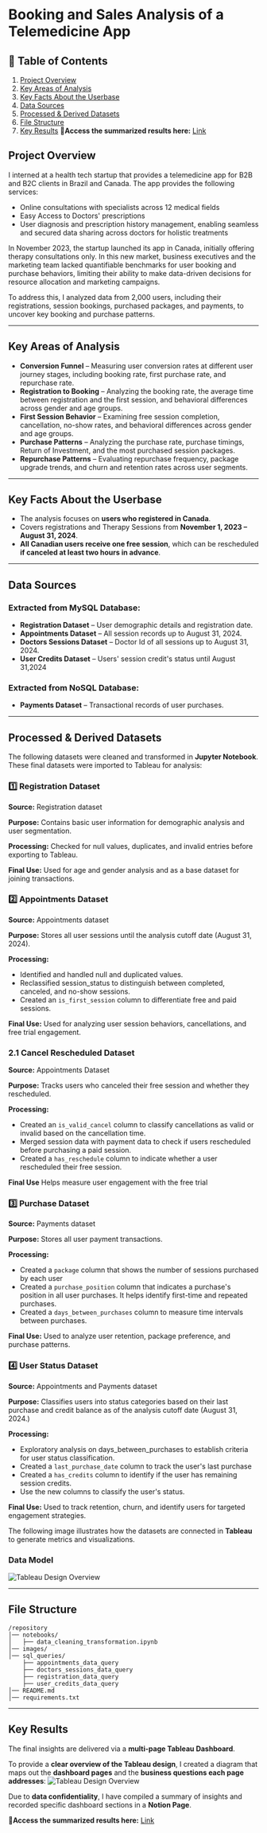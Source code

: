 # Booking and Sales Analysis of a Telemedicine App 

## 📌 Table of Contents

1. [Project Overview](#project-overview)  
2. [Key Areas of Analysis](#key-areas-of-analysis)  
3. [Key Facts About the Userbase](#key-facts-about-the-userbase)  
4. [Data Sources](#data-sources)  
5. [Processed & Derived Datasets](#processed--derived-datasets)  
6. [File Structure](#file-structure)  
7. [Key Results](#key-results)
   🔗**Access the summarized results here:** [Link](https://cooing-parsley-1bb.notion.site/Tableau-Dashboard-Key-Results-191ecbc620b480378371f0f9fcd0f766?pvs=4)  


## Project Overview
I interned at a health tech startup that provides a telemedicine app for B2B and B2C clients in Brazil and Canada. The app provides the following services:

- Online consultations with specialists across 12 medical fields
- Easy Access to Doctors' prescriptions
- User diagnosis and prescription history management, enabling seamless and secured data sharing across doctors for holistic treatments

In November 2023, the startup launched its app in Canada, initially offering therapy consultations only. In this new market, business executives and the marketing team lacked quantifiable benchmarks for user booking and purchase behaviors, limiting their ability to make data-driven decisions for resource allocation and marketing campaigns.

To address this, I analyzed data from 2,000 users, including their registrations, session bookings, purchased packages, and payments, to uncover key booking and purchase patterns.

---

## Key Areas of Analysis

- **Conversion Funnel** – Measuring user conversion rates at different user journey stages, including booking rate, first purchase rate, and repurchase rate.  
- **Registration to Booking** – Analyzing the booking rate, the average time between registration and the first session, and behavioral differences across gender and age groups.  
- **First Session Behavior** – Examining free session completion, cancellation, no-show rates, and behavioral differences across gender and age groups.
- **Purchase Patterns** – Analyzing the purchase rate, purchase timings, Return of Investment, and the most purchased session packages. 
- **Repurchase Patterns** – Evaluating repurchase frequency, package upgrade trends, and churn and retention rates across user segments.  

---

## Key Facts About the Userbase

- The analysis focuses on **users who registered in Canada**.  
- Covers registrations and Therapy Sessions from **November 1, 2023 – August 31, 2024**.  
- **All Canadian users receive one free session**, which can be rescheduled **if canceled at least two hours in advance**.  

---

## Data Sources

### Extracted from MySQL Database:
- **Registration Dataset** – User demographic details and registration date.  
- **Appointments Dataset** – All session records up to August 31, 2024.  
- **Doctors Sessions Dataset** – Doctor Id of all sessions up to August 31, 2024.
- **User Credits Dataset** – Users' session credit's status until August 31,2024

### Extracted from NoSQL Database:
- **Payments Dataset** – Transactional records of user purchases.  

---

## Processed & Derived Datasets

The following datasets were cleaned and transformed in **Jupyter Notebook**. These final datasets were imported to Tableau for analysis:

### 1️⃣ Registration Dataset

**Source:** Registration dataset

**Purpose:** Contains basic user information for demographic analysis and user segmentation.

**Processing:** Checked for null values, duplicates, and invalid entries before exporting to Tableau.

**Final Use:** Used for age and gender analysis and as a base dataset for joining transactions.

### 2️⃣ Appointments Dataset

**Source:** Appointments dataset

**Purpose:** Stores all user sessions until the analysis cutoff date (August 31, 2024).

**Processing:**
   - Identified and handled null and duplicated values.
   - Reclassified session_status to distinguish between completed, canceled, and no-show sessions.
   - Created an `is_first_session` column to differentiate free and paid sessions.

**Final Use:** Used for analyzing user session behaviors, cancellations, and free trial engagement.

### 2.1 Cancel Rescheduled Dataset 

**Source:**  Appointments Dataset

**Purpose:** Tracks users who canceled their free session and whether they rescheduled.

**Processing:**
   - Created an `is_valid_cancel` column to classify cancellations as valid or invalid based on the cancellation time.
   - Merged session data with payment data to check if users rescheduled before purchasing a paid session.
   - Created a `has_reschedule` column to indicate whether a user rescheduled their free session.

**Final Use**  Helps measure user engagement with the free trial

### 3️⃣ Purchase Dataset 
**Source:** Payments dataset

**Purpose:**  Stores all user payment transactions.

**Processing:** 
- Created a `package` column that shows the number of sessions purchased by each user
- Created a `purchase_position` column that indicates a purchase's position in all user purchases. It helps identify first-time and repeated purchases.
- Created a `days_between_purchases` column to measure time intervals between purchases.

**Final Use:** Used to analyze user retention, package preference, and purchase patterns.

### 4️⃣ User Status Dataset

**Source:** Appointments and Payments dataset

**Purpose:** Classifies users into status categories based on their last purchase and credit balance as of the analysis cutoff date (August 31, 2024.)

**Processing:**
- Exploratory analysis on days_between_purchases to establish criteria for user status classification.
- Created a `last_purchase_date` column to  track the user's last purchase
- Created a `has_credits` column to identify if the user has remaining session credits.
- Use the new columns to classify the  user's status.

**Final Use:** Used to track retention, churn, and identify users for targeted engagement strategies.


The following image illustrates how the datasets are connected in **Tableau** to generate metrics and visualizations.  

### Data Model 
![Tableau Design Overview](images\data-model.png)


---

## File Structure
```
/repository
│── notebooks/
│   ├── data_cleaning_transformation.ipynb 
│── images/
│── sql_queries/
    ├── appointments_data_query
    ├── doctors_sessions_data_query
    ├── registration_data_query
    ├── user_credits_data_query
│── README.md
│── requirements.txt   
```

---

## Key Results

The final insights are delivered via a **multi-page Tableau Dashboard**. 

To provide a **clear overview of the Tableau design**, I created a diagram that maps out the **dashboard pages** and the **business questions each page addresses**:
![Tableau Design Overview](images/miro-board.jpeg)


Due to **data confidentiality**, I have compiled a summary of insights and recorded specific dashboard sections in a **Notion Page**.  

🔗**Access the summarized results here:** [Link](https://cooing-parsley-1bb.notion.site/Tableau-Dashboard-Key-Results-191ecbc620b480378371f0f9fcd0f766?pvs=4)  

